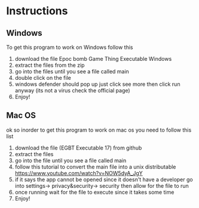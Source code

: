 # Instructions
## Windows
To get this program to work on Windows follow this
1. download the file Epoc bomb Game Thing Executable Windows
2. extract the files from the zip
3. go into the files until you see a file called main
4. double click on the file
5. windows defender should pop up just click see more then click run anyway (its not a virus check the official page)
6. Enjoy!

## Mac OS
ok so inorder to get this program to work on mac os you need to follow this list
1. download the file (EGBT Executable 17) from github
2. extract the files
3. go into the file until you see a file called main
4. follow this tutorial to convert the main file into a unix distributable https://www.youtube.com/watch?v=NOW5dyA_JgY
5. if it says the app cannot be opened since it doesn't have a developer go into settings-> privacy&security-> security then allow for the file to run
6. once running wait for the file to execute since it takes some time
7. Enjoy!
